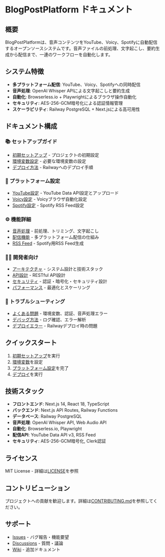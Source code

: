 # BlogPostPlatform ドキュメント

## 概要

BlogPostPlatformは、音声コンテンツをYouTube、Voicy、Spotifyに自動配信するオープンソースシステムです。音声ファイルの前処理、文字起こし、要約生成から配信まで、一連のワークフローを自動化します。

## システム特徴

- **多プラットフォーム配信**: YouTube、Voicy、Spotifyへの同時配信
- **音声処理**: OpenAI Whisper APIによる文字起こしと要約生成
- **自動化**: Browserless.io + Playwrightによるブラウザ操作自動化
- **セキュリティ**: AES-256-GCM暗号化による認証情報管理
- **スケーラビリティ**: Railway PostgreSQL + Next.jsによる高可用性

## ドキュメント構成

### 📚 セットアップガイド
- [初期セットアップ](./setup/initial-setup.md) - プロジェクトの初期設定
- [環境変数設定](./setup/environment-variables.md) - 必要な環境変数の設定
- [デプロイ方法](./setup/deployment.md) - Railwayへのデプロイ手順

### 🎯 プラットフォーム設定
- [YouTube設定](./platforms/youtube.md) - YouTube Data API設定とアップロード
- [Voicy設定](./platforms/voicy.md) - Voicyブラウザ自動化設定
- [Spotify設定](./platforms/spotify.md) - Spotify RSS Feed設定

### ⚙️ 機能詳細
- [音声処理](./features/audio-processing.md) - 前処理、トリミング、文字起こし
- [配信機能](./features/distribution.md) - 多プラットフォーム配信の仕組み
- [RSS Feed](./features/rss-feed.md) - Spotify用RSS Feed生成

### 👨‍💻 開発者向け
- [アーキテクチャ](./development/architecture.md) - システム設計と技術スタック
- [API設計](./development/api-design.md) - RESTful API設計
- [セキュリティ](./development/security.md) - 認証・暗号化・セキュリティ設計
- [パフォーマンス](./development/performance.md) - 最適化とスケーリング

### 🔧 トラブルシューティング
- [よくある問題](./troubleshooting/common-issues.md) - 環境変数、認証、音声処理エラー
- [デバッグ方法](./troubleshooting/debugging.md) - ログ確認、エラー解析
- [デプロイエラー](./troubleshooting/deployment-errors.md) - Railwayデプロイ時の問題

## クイックスタート

1. [初期セットアップ](./setup/initial-setup.md)を実行
2. [環境変数](./setup/environment-variables.md)を設定
3. [プラットフォーム設定](./platforms/)を完了
4. [デプロイ](./setup/deployment.md)を実行

## 技術スタック

- **フロントエンド**: Next.js 14, React 18, TypeScript
- **バックエンド**: Next.js API Routes, Railway Functions
- **データベース**: Railway PostgreSQL
- **音声処理**: OpenAI Whisper API, Web Audio API
- **自動化**: Browserless.io, Playwright
- **配信API**: YouTube Data API v3, RSS Feed
- **セキュリティ**: AES-256-GCM暗号化, Clerk認証

## ライセンス

MIT License - 詳細は[LICENSE](../LICENSE)を参照

## コントリビューション

プロジェクトへの貢献を歓迎します。詳細は[CONTRIBUTING.md](../CONTRIBUTING.md)を参照してください。

## サポート

- [Issues](https://github.com/your-repo/BlogPostPlatform/issues) - バグ報告・機能要望
- [Discussions](https://github.com/your-repo/BlogPostPlatform/discussions) - 質問・議論
- [Wiki](https://github.com/your-repo/BlogPostPlatform/wiki) - 追加ドキュメント 